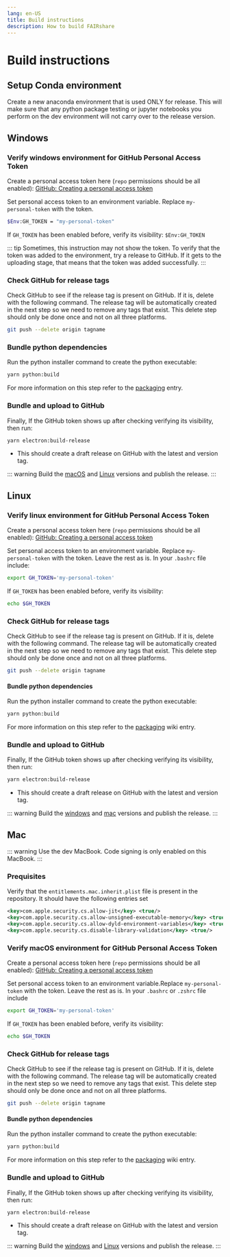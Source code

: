 ```yaml
---
lang: en-US
title: Build instructions
description: How to build FAIRshare
---
```


# Build instructions

## Setup Conda environment

Create a new anaconda environment that is used ONLY for release. This will make sure that any python package testing or jupyter notebooks you perform on the dev environment will not carry over to the release version.

## Windows

### Verify windows environment for GitHub Personal Access Token

Create a personal access token here (`repo` permissions should be all enabled): [GitHub: Creating a personal access token](https://docs.github.com/en/authentication/keeping-your-account-and-data-secure/creating-a-personal-access-token)

Set personal access token to an environment variable. Replace `my-personal-token` with the token.

```sh
$Env:GH_TOKEN = "my-personal-token"
```

If `GH_TOKEN` has been enabled before, verify its visibility: `$Env:GH_TOKEN`

::: tip
Sometimes, this instruction may not show the token. To verify that the token was added to the environment, try a release to GitHub. If it gets to the uploading stage, that means that the token was added successfully.
:::

### Check GitHub for release tags

Check GitHub to see if the release tag is present on GitHub. If it is, delete with the following command. The release tag will be automatically created in the next step so we need to remove any tags that exist. This delete step should only be done once and not on all three platforms.

```sh
git push --delete origin tagname
```

### Bundle python dependencies

Run the python installer command to create the python executable:

```sh
yarn python:build
```

For more information on this step refer to the [packaging](https://fairshareapp.io/docs/developer-documentation/building-the-application#create-python-executable) entry.

### Bundle and upload to GitHub

Finally, If the GitHub token shows up after checking verifying its visibility, then run:

```sh
yarn electron:build-release
```

- This should create a draft release on GitHub with the latest and version tag.

::: warning
Build the [macOS](#mac) and [Linux](#linux) versions and publish the release.
:::

## Linux

### Verify linux environment for GitHub Personal Access Token

Create a personal access token here (`repo` permissions should be all enabled): [GitHub: Creating a personal access token](https://docs.github.com/en/authentication/keeping-your-account-and-data-secure/creating-a-personal-access-token)

Set personal access token to an environment variable. Replace `my-personal-token` with the token. Leave the rest as is. In your `.bashrc` file include:

```bash
export GH_TOKEN='my-personal-token'
```

If `GH_TOKEN` has been enabled before, verify its visibility:

```sh
echo $GH_TOKEN
```

### Check GitHub for release tags

Check GitHub to see if the release tag is present on GitHub. If it is, delete with the following command. The release tag will be automatically created in the next step so we need to remove any tags that exist. This delete step should only be done once and not on all three platforms.

```sh
git push --delete origin tagname
```

#### Bundle python dependencies

Run the python installer command to create the python executable:

```sh
yarn python:build
```

For more information on this step refer to the [packaging](https://fairshareapp.io/docs/developer-documentation/building-the-application#create-python-executable) wiki entry.

### Bundle and upload to GitHub

Finally, If the GitHub token shows up after checking verifying its visibility, then run:

```sh
yarn electron:build-release
```

- This should create a draft release on GitHub with the latest and version tag.

::: warning
Build the [windows](#windows) and [mac](#mac) versions and publish the release.
:::

## Mac

::: warning
Use the dev MacBook. Code signing is only enabled on this MacBook.
:::

### Prequisites

Verify that the `entitlements.mac.inherit.plist` file is present in the repository. It should have the following entries set

```xml
<key>com.apple.security.cs.allow-jit</key> <true/>
<key>com.apple.security.cs.allow-unsigned-executable-memory</key> <true/>
<key>com.apple.security.cs.allow-dyld-environment-variables</key> <true/>
<key>com.apple.security.cs.disable-library-validation</key> <true/>
```

### Verify macOS environment for GitHub Personal Access Token

Create a personal access token here (`repo` permissions should be all enabled): [GitHub: Creating a personal access token](https://docs.github.com/en/authentication/keeping-your-account-and-data-secure/creating-a-personal-access-token)

Set personal access token to an environment variable.Replace `my-personal-token` with the token. Leave the rest as is. In your `.bashrc` or `.zshrc` file include

```sh
export GH_TOKEN='my-personal-token'
```

If `GH_TOKEN` has been enabled before, verify its visibility:

```sh
echo $GH_TOKEN
```

### Check GitHub for release tags

Check GitHub to see if the release tag is present on GitHub. If it is, delete with the following command. The release tag will be automatically created in the next step so we need to remove any tags that exist. This delete step should only be done once and not on all three platforms.

```sh
git push --delete origin tagname
```

#### Bundle python dependencies

Run the python installer command to create the python executable:

```sh
yarn python:build
```

For more information on this step refer to the [packaging](https://fairshareapp.io/docs/developer-documentation/building-the-application#create-python-executable) wiki entry.

### Bundle and upload to GitHub

Finally, If the GitHub token shows up after checking verifying its visibility, then run:

```sh
yarn electron:build-release
```

- This should create a draft release on GitHub with the latest and version tag.

::: warning
Build the [windows](#windows) and [Linux](#linux) versions and publish the release.
:::
